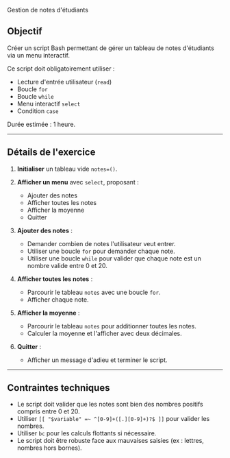 Gestion de notes d'étudiants

## Objectif
Créer un script Bash permettant de gérer un tableau de notes d'étudiants via un menu interactif.

Ce script doit obligatoirement utiliser :
- Lecture d'entrée utilisateur (`read`)
- Boucle `for`
- Boucle `while`
- Menu interactif `select`
- Condition `case`

Durée estimée : 1 heure.

---

## Détails de l'exercice

1. **Initialiser** un tableau vide `notes=()`.

2. **Afficher un menu** avec `select`, proposant :
    - Ajouter des notes
    - Afficher toutes les notes
    - Afficher la moyenne
    - Quitter

3. **Ajouter des notes** :
    - Demander combien de notes l'utilisateur veut entrer.
    - Utiliser une boucle `for` pour demander chaque note.
    - Utiliser une boucle `while` pour valider que chaque note est un nombre valide entre 0 et 20.

4. **Afficher toutes les notes** :
    - Parcourir le tableau `notes` avec une boucle `for`.
    - Afficher chaque note.

5. **Afficher la moyenne** :
    - Parcourir le tableau `notes` pour additionner toutes les notes.
    - Calculer la moyenne et l'afficher avec deux décimales.

6. **Quitter** :
    - Afficher un message d'adieu et terminer le script.

---

## Contraintes techniques

- Le script doit valider que les notes sont bien des nombres positifs compris entre 0 et 20.
- Utiliser `[[ "$variable" =~ ^[0-9]+([.][0-9]+)?$ ]]` pour valider les nombres.
- Utiliser `bc` pour les calculs flottants si nécessaire.
- Le script doit être robuste face aux mauvaises saisies (ex : lettres, nombres hors bornes).